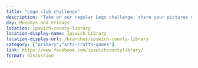 ```yaml
---
title: "Lego club challenge"
description: "Take on our regular Lego challenge, share your pictures on our Facebook page and tell us a story about what you've made"
day: Mondays and Fridays
location: ipswich-county-library
location-display-name: Ipswich Library
location-display-url: /branches/ipswich-county-library
category: ["primary","arts-crafts-games"]
link: https://www.facebook.com/ipswichcountylibrary/
format: discussion
---
```

